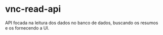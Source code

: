 # vnc-read-api
API focada na leitura dos dados no banco de dados, buscando os resumos e os fornecendo a UI.
